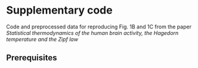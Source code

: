 # Supplementary code 

Code and preprocessed data for reproducing Fig. 1B and 1C from the paper *Statistical thermodynamics of the human brain activity, the Hagedorn temperature and the Zipf law*


## Prerequisites



##




